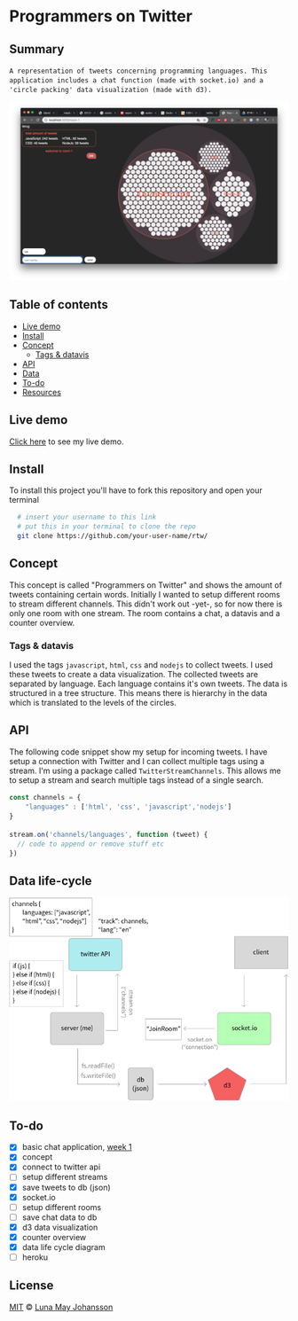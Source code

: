 # Programmers on Twitter

## Summary
`A representation of tweets concerning programming languages. This application includes a chat function (made with socket.io) and a 'circle packing' data visualization (made with d3).`

![rtw final](/img/rtw-final.png)

## Table of contents
- [Live demo](#Live-demo)
- [Install](#Install)
- [Concept](#Concept)
  - [Tags & datavis](#Tags-&-datavis)
- [API](#API)
- [Data](#Data)
- [To-do](#To-do)
- [Resources](#Resources)

## Live demo
[Click here](...) to see my live demo.

## Install
To install this project you'll have to fork this repository and open your terminal

```bash
  # insert your username to this link
  # put this in your terminal to clone the repo
  git clone https://github.com/your-user-name/rtw/
```

## Concept
This concept is called "Programmers on Twitter" and shows the amount of tweets containing certain words. Initially I wanted to setup different rooms to stream different channels. This didn't work out -yet-, so for now there is only one room with one stream. The room contains a chat, a datavis and a counter overview.

### Tags & datavis
I used the tags `javascript`, `html`, `css` and `nodejs` to collect tweets. I used these tweets to create a data visualization. The collected tweets are separated by language. Each language contains it's own tweets. The data is structured in a tree structure. This means there is hierarchy in the data which is translated to the levels of the circles.

## API
The following code snippet show my setup for incoming tweets. I have setup a connection with Twitter and I can collect multiple tags using a stream. I'm using a package called `TwitterStreamChannels`. This allows me to setup a stream and search multiple tags instead of a single search.

```js
const channels = {
	"languages" : ['html', 'css', 'javascript','nodejs']
}

stream.on('channels/languages', function (tweet) {
  // code to append or remove stuff etc
})
```

## Data life-cycle
![data cycle](/img/datalifecycle.png)

## To-do
- [x] basic chat application, [week 1](https://github.com/maybuzz/real-time-web-1819/blob/master/week-1.md)
- [x] concept
- [x] connect to twitter api
- [ ] setup different streams
- [x] save tweets to db (json)
- [x] socket.io
- [ ] setup different rooms
- [ ] save chat data to db
- [x] d3 data visualization
- [x] counter overview
- [x] data life cycle diagram
- [ ] heroku

## License
[MIT](LICENSE) © [Luna May Johansson](https://github.com/maybuzz)
